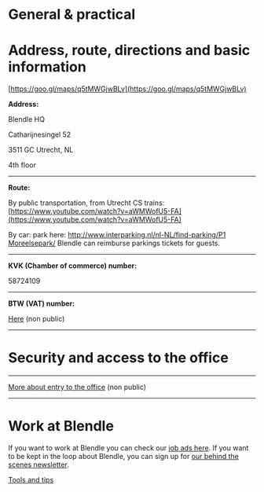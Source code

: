 # General & practical

# **Address, route, directions and basic information**

[https://goo.gl/maps/q5tMWGjwBLv](https://goo.gl/maps/q5tMWGjwBLv)

**Address:**

Blendle HQ

Catharijnesingel 52

3511 GC Utrecht, NL

4th floor

---

**Route:**

By public transportation, from Utrecht CS trains: [https://www.youtube.com/watch?v=aWMWofU5-FA](https://www.youtube.com/watch?v=aWMWofU5-FA)

By car: park here: [http://www.interparking.nl/nl-NL/find-parking/P1 Moreelsepark/](http://www.interparking.nl/nl-NL/find-parking/P1%20Moreelsepark/) Blendle can reimburse parkings tickets for guests. 

---

**KVK (Chamber of commerce) number:**

58724109

---

**BTW (VAT) number:**

[Here](https://www.notion.so/1fbb88c6735343c8a3ba8b409ed124d4?pvs=21) (non public)

---

# **Security and access to the office**

---

[More about entry to the office](https://www.notion.so/8354943cbce846e086ad48e67dc153bc?pvs=21) (non public)

---

# Work at Blendle

If you want to work at Blendle you can check our [job ads here](https://blendle.homerun.co/). If you want to be kept in the loop about Blendle, you can sign up for [our behind the scenes newsletter](https://blendle.homerun.co/yes-keep-me-posted/tr/apply?token=8092d4128c306003d97dd3821bad06f2).

[Tools and tips](General%20&%20practical%2069fc48ea525349708f6f1f15290de5a1/Tools%20and%20tips%20dc1743ac3001491eb66c459fcbb444b1.md)